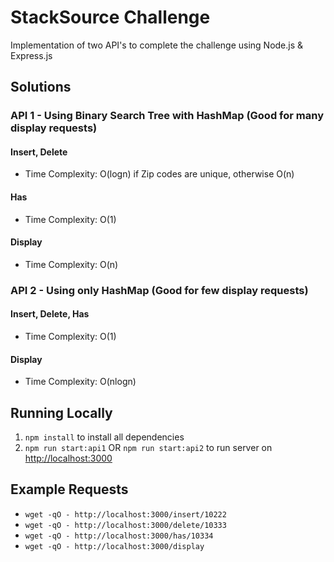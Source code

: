 # StackSource Challenge

Implementation of two API's to complete the challenge using Node.js & Express.js

## Solutions

### API 1 - Using Binary Search Tree with HashMap (Good for many display requests)

#### Insert, Delete

- Time Complexity: O(logn) if Zip codes are unique, otherwise O(n)

#### Has

- Time Complexity: O(1)

#### Display

- Time Complexity: O(n)

### API 2 - Using only HashMap (Good for few display requests)

#### Insert, Delete, Has

- Time Complexity: O(1)

#### Display

- Time Complexity: O(nlogn)

## Running Locally

1. `npm install` to install all dependencies
2. `npm run start:api1` OR `npm run start:api2` to run server on [http://localhost:3000](http://localhost:3000)

## Example Requests

- `wget -qO - http://localhost:3000/insert/10222`
- `wget -qO - http://localhost:3000/delete/10333`
- `wget -qO - http://localhost:3000/has/10334`
- `wget -qO - http://localhost:3000/display`

